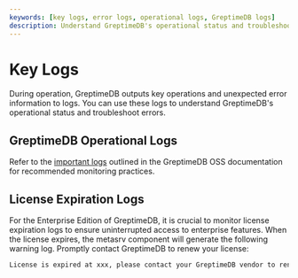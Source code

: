 ```yaml
---
keywords: [key logs, error logs, operational logs, GreptimeDB logs]
description: Understand GreptimeDB's operational status and troubleshoot errors through key logs.
---
```


# Key Logs

During operation, GreptimeDB outputs key operations and unexpected error information to logs.
You can use these logs to understand GreptimeDB's operational status and troubleshoot errors.

## GreptimeDB Operational Logs

Refer to the [important logs](/user-guide/deployments-administration/monitoring/key-logs.md) outlined in the GreptimeDB OSS documentation for recommended monitoring practices.

## License Expiration Logs

For the Enterprise Edition of GreptimeDB,
it is crucial to monitor license expiration logs to ensure uninterrupted access to enterprise features.
When the license expires,
the metasrv component will generate the following warning log.
Promptly contact GreptimeDB to renew your license:

```bash
License is expired at xxx, please contact your GreptimeDB vendor to renew it
```

